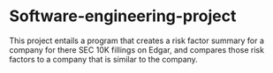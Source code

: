 # Software-engineering-project
This project entails a program that creates a risk factor summary for a company for there SEC 10K fillings on Edgar, and compares those risk factors to a company that is similar to the company.
